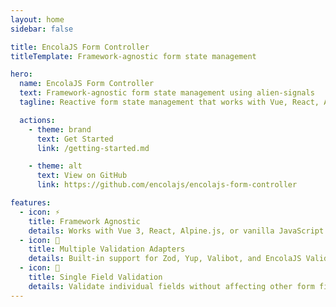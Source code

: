 ```yaml
---
layout: home
sidebar: false

title: EncolaJS Form Controller
titleTemplate: Framework-agnostic form state management

hero:
  name: EncolaJS Form Controller
  text: Framework-agnostic form state management using alien-signals
  tagline: Reactive form state management that works with Vue, React, Alpine.js, and any JavaScript framework.

  actions:
    - theme: brand
      text: Get Started
      link: /getting-started.md

    - theme: alt
      text: View on GitHub
      link: https://github.com/encolajs/encolajs-form-controller

features:
  - icon: ⚡
    title: Framework Agnostic
    details: Works with Vue 3, React, Alpine.js, or vanilla JavaScript. We're using `alien-signals` for reactivity.
  - icon: 🔌
    title: Multiple Validation Adapters
    details: Built-in support for Zod, Yup, Valibot, and EncolaJS Validator. Easily extensible for custom validators.
  - icon: 🎯
    title: Single Field Validation
    details: Validate individual fields without affecting other form fields. Perfect for real-time validation UX.
---
```


<style>
.VPHero .name, 
.VPHero .text, 
.VPHero .tagline {
  max-width: 100%;
}
</style>
